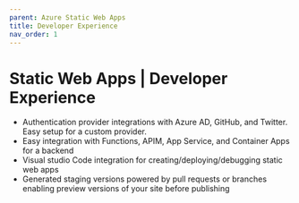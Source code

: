 ```yaml
---
parent: Azure Static Web Apps
title: Developer Experience
nav_order: 1
---
```

# Static Web Apps | Developer Experience
* Authentication provider integrations with Azure AD, GitHub, and Twitter. Easy setup for a custom provider.
* Easy integration with Functions, APIM, App Service, and Container Apps for a backend
* Visual studio Code integration for creating/deploying/debugging static web apps
* Generated staging versions powered by pull requests or branches enabling preview versions of your site before publishing
